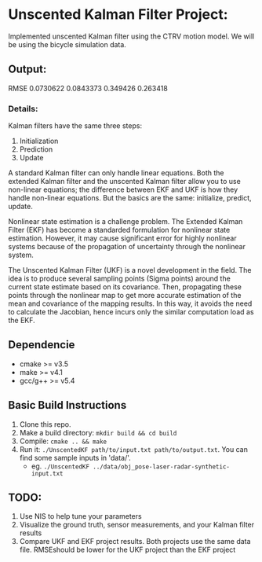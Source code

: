 # Unscented Kalman Filter Project:
Implemented unscented Kalman filter using the CTRV motion model. We will be using the bicycle simulation data. 

## Output:
RMSE
0.0730622
0.0843373
0.349426
0.263418


### Details:
Kalman filters have the same three steps:

1. Initialization
2. Prediction
3. Update

A standard Kalman filter can only handle linear equations. Both the extended Kalman filter and the unscented Kalman filter allow you to use non-linear equations; the difference between EKF and UKF is how they handle non-linear equations. But the basics are the same: initialize, predict, update.

Nonlinear state estimation is a challenge problem. The Extended Kalman Filter (EKF) has become a standarded formulation for nonlinear state estimation. However, it may cause significant error for highly nonlinear systems because of the propagation of uncertainty through the nonlinear system.

The Unscented Kalman Filter (UKF) is a novel development in the field. The idea is to produce several sampling points (Sigma points) around the current state estimate based on its covariance. Then, propagating these points through the nonlinear map to get more accurate estimation of the mean and covariance of the mapping results. In this way, it avoids the need to calculate the Jacobian, hence incurs only the similar computation load as the EKF.


## Dependencie
* cmake >= v3.5
* make >= v4.1
* gcc/g++ >= v5.4

## Basic Build Instructions

1. Clone this repo.
2. Make a build directory: `mkdir build && cd build`
3. Compile: `cmake .. && make`
4. Run it: `./UnscentedKF path/to/input.txt path/to/output.txt`. You can find
   some sample inputs in 'data/'.
    - eg. `./UnscentedKF ../data/obj_pose-laser-radar-synthetic-input.txt`

## TODO:
1. Use NIS to help tune your parameters
2. Visualize the ground truth, sensor measurements, and your Kalman filter results
3. Compare UKF and EKF project results. Both projects use the same data file. RMSEshould be lower for the UKF project than the EKF project
